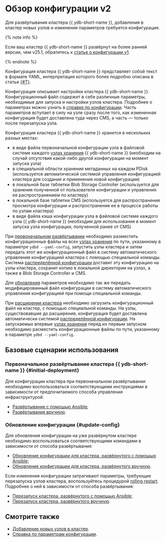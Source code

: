 # Обзор конфигурации v2

Для развёртывания кластера {{ ydb-short-name }}, добавления в кластер новых узлов и изменения параметров требуется конфигурация.

{% note info %}

 Если ваш кластер {{ ydb-short-name }} развёрнут на более ранней версии, чем v25.1, обратитесь к [статье о конфигурации v1](../configuration-v1/index.md).

{% endnote %}

Конфигурация кластера {{ ydb-short-name }} представляет собой текст в формате YAML, интерпретация которого более подробно описана в статье [{#T}](../dynamic-config-selectors.md).

Конфигурация описывает настройки кластера {{ ydb-short-name }}. Конфигурационный файл содержит в себе различные параметры, необходимые для запуска и настройки узлов кластера. Подробнее о параметрах можно узнать в [справке по конфигурации](../../../reference/configuration/index.md). Часть параметров вступает в силу на узле сразу после того, как измененная конфигурация будет доставлена туда через CMS, а часть — только после перезапуска узла.

Конфигурация кластера {{ ydb-short-name }} хранится в нескольких разных местах:
- в виде файла первоначальной конфигурации узла в файловой системе каждого [узлах хранения](../../../concepts/glossary.md#storage-node) {{ ydb-short-name }} (необходим на случай отсутствия какой-либо другой конфигурации на момент запуска узла)
- в специальной области хранения метаданных на каждом PDisk (используется автоматической системой управления конфигурацией кластера для создания и применения новой конфигурации)
- в локальной базе таблетки Blob Storage Controller (используется для хранения полученной от пользователя конфигурации и управления ее распространением по кластеру)
- в локальной базе таблетки CMS (используется для распространения просмотра конфигурации и распространения ее в процессе работы по узлам кластера)
- в виде файла кэша конфигурации узла в файловой системе каждого узла {{ ydb-short-name }} (необходим для использования в момент запуска узла конфигурации, полученной ранее от CMS)

При [первоначальном развёртывании](../../deployment-options/manual/index.md) необходимо разместить конфигурационные файлы на всех [узлах хранения](../../../concepts/glossary.md#storage-node) по пути, указанному в параметре `ydbd --yaml-config`, запустить узлы кластера и затем передать этот же конфигурационный файл в систему автоматического управления конфигурацией кластера с помощью специальной команды. Система [распределённой конфигурации](../../../concepts/glossary.md#distributed-configuration.md) доставит эту конфигурацию на узлы кластера, сохранит копию в локальной директории на узлах, а также в Blob Storage Controller и CMS.

Для [обновления](#update-config) параметров необходимо так же передать модифицированный файл конфигурации в систему автоматического управления конфигурацией при помощи специальной команды. 

При [расширении кластера](../../../maintenance/manual/cluster_expansion.md) необходимо загрузить конфигурационный файл на кластер, с помощью специальной команды. На узлы, существовавшие до расширения, конфигурация будет доставлена автоматически системой [распределённой конфигурации](../../../concepts/glossary.md#distributed-configuration.md). На запускаемых впервые [узлах хранения](../../../concepts/glossary.md#storage-node) перед их первым запуском необходимо расместить конфигурационные файлы по пути, указанному в параметре `ydbd --yaml-config`.

## Базовые сценарии использования

### Первоначальное развёртывание кластера {{ ydb-short-name }} {#initial-deployment}

Для конфигурации кластера при первоначальном развёртывании необходимо воспользоваться соответствующими инструкциями в зависимости от предпочитаемого способа управления инфраструктурой:

- [Развёртывание с помощью Ansible](../../deployment-options/ansible/index.md);
- [Развёртывание вручную](../../deployment-options/manual/index.md).

### Обновление конфигурации {#update-config}

Для обновления конфигурации на уже развёрнутом кластере необходимо воспользоваться соответствующими командами в зависимости от способа развёртывания:

- [Обновление конфигурации для кластера, развёрнутого с помощью Ansible](../../deployment-options/ansible/update-config.md);
- [Обновление конфигурации для кластера, развёрнутого вручную](../../deployment-options/manual/update-config.md).

Если изменения конфигурации затрагивают параметры, требующие перезапуска узлов кластера, воспользуйтесь процедурой [rolling restart](../../../reference/ydbops/rolling-restart-scenario.md). Подробнее о ней в зависимости от способа развёртывания:

* [Перезапуск кластера, развёрнутого с помощью Ansible](../../deployment-options/ansible/restart.md);
* [Перезапуск кластера, развёрнутого вручную](../../../reference/ydbops/rolling-restart-scenario.md).

## Смотрите также

* [Добавление новых узлов в кластер](../../../maintenance/manual/cluster_expansion.md).
* [Справка по параметрам конфигурации](../../../reference/configuration/index.md).
